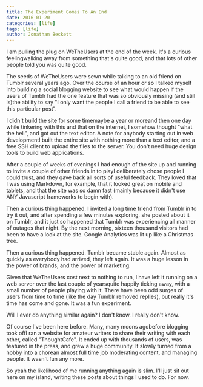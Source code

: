 ```yaml
---
title: The Experiment Comes To An End
date: 2016-01-20
categories: [life]
tags: [life]
author: Jonathan Beckett
---
```


I am pulling the plug on WeTheUsers at the end of the week. It's a curious feelingwalking away from something that's quite good, and that lots of other people told you was quite good.

The seeds of WeTheUsers were sewn while talking to an old friend on Tumblr several years ago. Over the course of an hour or so I talked myself into building a social blogging website to see what would happen if the users of Tumblr had the one feature that was so obviously missing (and still is)the ability to say "I only want the people I call a friend to be able to see this particular post".

I didn't build the site for some timemaybe a year or moreand then one day while tinkering with this and that on the internet, I somehow thought "what the hell", and got out the text editor. A note for anybody starting out in web developmentI built the entire site with nothing more than a text editor, and a free SSH client to upload the files to the server. You don't need huge design tools to build web applications.

After a couple of weeks of evenings I had enough of the site up and running to invite a couple of other friends in to playI deliberately chose people I could trust, and they gave back all sorts of useful feedback. They loved that I was using Markdown, for example, that it looked great on mobile and tablets, and that the site was so damn fast (mainly because it didn't use ANY Javascript frameworks to begin with).

Then a curious thing happened. I invited a long time friend from Tumblr in to try it out, and after spending a few minutes exploring, she posted about it on Tumblr, and it just so happened that Tumblr was experiencing all manner of outages that night. By the next morning, sixteen thousand visitors had been to have a look at the site. Google Analytics was lit up like a Christmas tree.

Then a curious thing happened. Tumblr became stable again. Almost as quickly as everybody had arrived, they left again. It was a huge lesson in the power of brands, and the power of marketing.

Given that WeTheUsers cost next to nothing to run, I have left it running on a web server over the last couple of yearsquite happily ticking away, with a small number of people playing with it. There have been odd surges of users from time to time (like the day Tumblr removed replies), but really it's time has come and gone. It was a fun experiment.

Will I ever do anything similar again? I don't know. I really don't know.

Of course I've been here before. Many, many moons agobefore blogging took offI ran a website for amateur writers to share their writing with each other, called "ThoughtCafe". It ended up with thousands of users, was featured in the press, and grew a huge community. It slowly turned from a hobby into a chorean almost full time job moderating content, and managing people. It wasn't fun any more.

So yeah the likelihood of me running anything again is slim. I'll just sit out here on my island, writing these posts about things I used to do. For now.